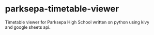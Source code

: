# parksepa-timetable-viewer
Timetable viewer for Parksepa High School written on python using kivy and google sheets api.
